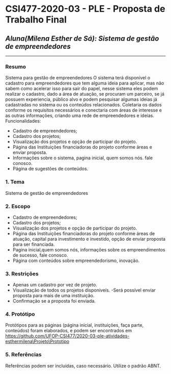 # **CSI477-2020-03 - PLE - Proposta de Trabalho Final**
## *Aluna(Milena Esther de Sá): Sistema de gestão de empreendedores*

--------------

<!-- Descrever um resumo sobre o trabalho. -->

### Resumo

Sistema para gestão de empreendedores
O sistema terá disponível  o cadastro para empreendedores que tem alguma ideia para aplicar, mas não sabem como acelerar isso para sair do papel, nesse sistema eles podem realizar o cadastro, dado a área de atuação, se procuram um parceiro, se já possuem experiencia, público alvo e podem pesquisar algumas ideias já cadastradas no sistema ou os conteúdos relacionados. Coletaria os dados conforme os requisitos necessários e conectaria com áreas de interesse e as outras informações, criando uma rede de empreendedores e ideias.
Funcionalidades:
- Cadastro de empreendedores;
- Cadastro dos projetos;
- Visualização dos projetos e opção de participar do projeto.
- Página das Instituições financiadoras do projeto conforme áreas e enviar proposta.
- Informações sobre o sistema, pagina inicial, quem somos nós. fale conosco.
- Página de sugestões de conteúdos.

<!-- Apresentar o tema. -->
### 1. Tema

  Sistema de gestão de empreendedores

<!-- Descrever e limitar o escopo da aplicação. -->
### 2. Escopo
- Cadastro de empreendedores;
- Cadastro dos projetos;
- Visualização dos projetos e opção de participar do projeto.
- Página das Instituições financiadoras do projeto conforme áreas de atuação, capital para investimento e investido, opção de enviar proposta para ser financiada.
- Pagina inicial,quem somos nós, informações sobre os empreendimentos de sucesso, fale conosco.
- Página com conteúdos sobre empreendedorismo, inovação.
  

<!-- Apresentar restrições de funcionalidades e de escopo. -->
### 3. Restrições
 - Apenas um cadastro por vez de projeto.
 - Visualização de todos os projetos disponiveís.
  -Será possível enviar proposta para mais de uma instituição.
 - Confirmação se a proposta foi enviada.
  

<!-- Construir alguns protótipos para a aplicação, disponibilizá-los no Github e descrever o que foi considerado. //-->
### 4. Protótipo

  Protótipos para as páginas (página inicial, instituições, faça parte, conteúdos) foram elaborados, e podem ser encontrados em https://github.com/UFOP-CSI477/2020-03-ple-atividades-esthermilena\Projeto\Prototipo

### 5. Referências

  Referências podem ser incluídas, caso necessário. Utilize o padrão ABNT.
